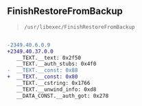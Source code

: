 ## FinishRestoreFromBackup

> `/usr/libexec/FinishRestoreFromBackup`

```diff

-2349.40.6.0.9
+2349.40.37.0.0
   __TEXT.__text: 0x2f50
   __TEXT.__auth_stubs: 0x4f0
-  __TEXT.__const: 0x88
+  __TEXT.__const: 0x80
   __TEXT.__cstring: 0x1766
   __TEXT.__unwind_info: 0xd8
   __DATA_CONST.__auth_got: 0x278

```
